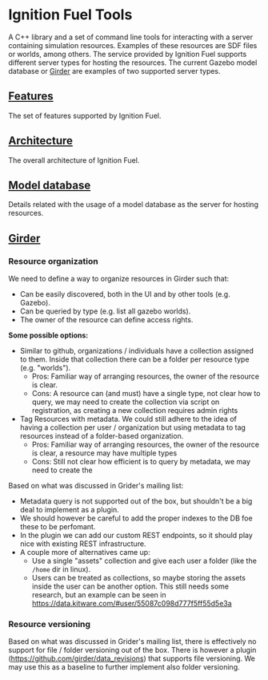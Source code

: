 # Ignition Fuel Tools

A C++ library and a set of command line tools for interacting with a server containing simulation resources. Examples of these resources are SDF files or worlds, among others. The service provided by Ignition Fuel supports different server types for hosting the resources. The current Gazebo model database or [Girder](https://girder.readthedocs.io/en/latest/) are examples of two supported server types.


## [Features](https://github.com/osrf-migration/ign-fuel-tools-wiki/blob/master/features.md)
The set of features supported by Ignition Fuel.

## [Architecture](https://github.com/osrf-migration/ign-fuel-tools-wiki/blob/master/architecture.md)
The overall architecture of Ignition Fuel.

## [Model database](https://github.com/osrf-migration/ign-fuel-tools-wiki/blob/master/Gazebo%20model%20database.md)
Details related with the usage of a model database as the server for hosting resources.

## [Girder](https://github.com/osrf-migration/ign-fuel-tools-wiki/blob/master/girder.md)

### Resource organization

We need to define a way to organize resources in Girder such that:

- Can be easily discovered, both in the UI and by other tools (e.g. Gazebo).
- Can be queried by type (e.g. list all gazebo worlds).
- The owner of the resource can define access rights.

**Some possible options:**

- Similar to github, organizations / individuals have a collection assigned to them. Inside that collection there can be a folder per resource type (e.g. "worlds").
    - Pros: Familiar way of arranging resources, the owner of the resource is clear.
    - Cons: A resource can (and must) have a single type, not clear how to query, we may need to create the collection via script on registration, as creating a new collection requires admin rights
- Tag Resources with metadata. We could still adhere to the idea of having a collection per user / organization but using metadata to tag resources instead of a folder-based organization. 
    - Pros: Familiar way of arranging resources, the owner of the resource is clear, a resource may have multiple types 
    - Cons: Still not clear how efficient is to query by metadata, we may need to create the 

Based on what was discussed in Grider's mailing list:

- Metadata query is not supported out of the box, but shouldn't be a big deal to implement as a plugin.
- We should however be careful to add the proper indexes to the DB foe these to be perfomant.
- In the plugin we can add our custom REST endpoints, so it should play nice with existing REST infrastructure.
- A couple more of alternatives came up:
    - Use a single "assets" collection and give each user a folder (like the `/home` dir in linux).
    - Users can be treated as collections, so maybe storing the assets inside the user can be another option. This still needs some research, but an example can be seen in https://data.kitware.com/#user/55087c098d777f5ff55d5e3a


### Resource versioning

Based on what was discussed in Grider's mailing list, there is effectively no support for file / folder versioning out of the box. There is however a plugin (https://github.com/girder/data_revisions) that supports file versioning. We may use this as a baseline to further implement also folder versioning.